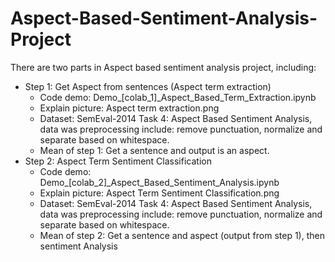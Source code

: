 # Aspect-Based-Sentiment-Analysis-Project

There are two parts in Aspect based sentiment analysis project, including:
- Step 1: Get Aspect from sentences (Aspect term extraction)
  + Code demo: Demo_[colab_1]_Aspect_Based_Term_Extraction.ipynb
  + Explain picture: Aspect term extraction.png
  + Dataset: SemEval-2014 Task 4: Aspect Based Sentiment Analysis, data was preprocessing include: remove punctuation, normalize and separate based on whitespace.
  + Mean of step 1: Get a sentence and output is an aspect.
- Step 2: Aspect Term Sentiment Classification
  + Code demo: Demo_[colab_2]_Aspect_Based_Sentiment_Analysis.ipynb
  + Explain picture: Aspect Term Sentiment Classification.png
  + Dataset: SemEval-2014 Task 4: Aspect Based Sentiment Analysis, data was preprocessing include: remove punctuation, normalize and separate based on whitespace.
  + Mean of step 2: Get a sentence and aspect (output from step 1), then sentiment Analysis
